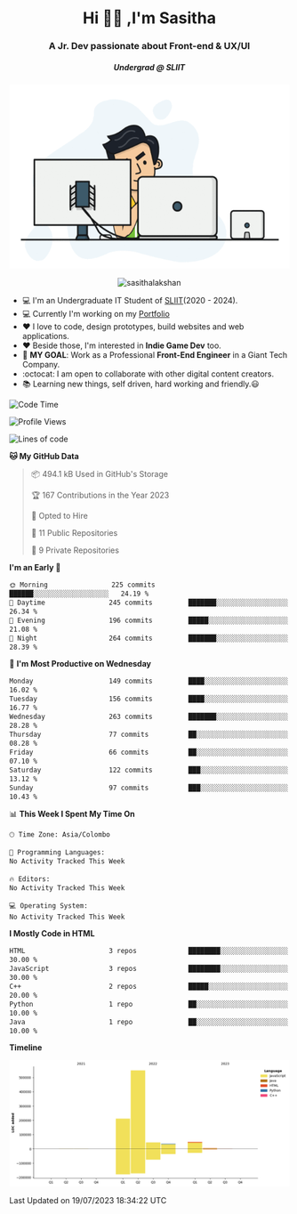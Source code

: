 
<h1 align="center">Hi 🙋‍♂️ ,I'm Sasitha</h1>
<h3 align="center">A Jr. Dev passionate about Front-end & UX/UI</h3>

<i><h5 align="center">Undergrad @ SLIIT</h5></i>

<p align="center">
  <img width="540" height="330" src="https://github.com/SasithaLakshan/SasithaLakshan/blob/main/dev.gif">
</p>
<p align="center"> <img src="https://komarev.com/ghpvc/?username=sasithalakshan&label=Profile%20views&color=0e75b6&style=flat" alt="sasithalakshan" /> </p>

- :computer: I'm an Undergraduate IT Student of [SLIIT](https://www.sliit.lk)(2020 - 2024).
- :computer: Currently I'm working on my <a href="https://SasithaLakshan.github.io" target="_blank">Portfolio</a>
- :heart: I love to code, design prototypes, build websites and web applications.
- :heart: Beside those, I'm interested in **Indie Game Dev** too.
- :electric_plug: **MY GOAL**: Work as a Professional **Front-End Engineer** in a Giant Tech Company.
- :octocat: I am open to collaborate with other digital content creators.
- :books: Learning new things, self driven, hard working and friendly.:smiley:
  
<!-- <h3 align="left">Tech Stack I'm Using</h3> -->

<!--START_SECTION:waka-->
![Code Time](http://img.shields.io/badge/Code%20Time-394%20hrs%2057%20mins-blue)

![Profile Views](http://img.shields.io/badge/Profile%20Views-0-blue)

![Lines of code](https://img.shields.io/badge/From%20Hello%20World%20I%27ve%20Written-894.6%20thousand%20lines%20of%20code-blue)

**🐱 My GitHub Data** 

> 📦 494.1 kB Used in GitHub's Storage 
 > 
> 🏆 167 Contributions in the Year 2023
 > 
> 💼 Opted to Hire
 > 
> 📜 11 Public Repositories 
 > 
> 🔑 9 Private Repositories 
 > 
**I'm an Early 🐤** 

```text
🌞 Morning                225 commits         ██████░░░░░░░░░░░░░░░░░░░   24.19 % 
🌆 Daytime                245 commits         ███████░░░░░░░░░░░░░░░░░░   26.34 % 
🌃 Evening                196 commits         █████░░░░░░░░░░░░░░░░░░░░   21.08 % 
🌙 Night                  264 commits         ███████░░░░░░░░░░░░░░░░░░   28.39 % 
```
📅 **I'm Most Productive on Wednesday** 

```text
Monday                   149 commits         ████░░░░░░░░░░░░░░░░░░░░░   16.02 % 
Tuesday                  156 commits         ████░░░░░░░░░░░░░░░░░░░░░   16.77 % 
Wednesday                263 commits         ███████░░░░░░░░░░░░░░░░░░   28.28 % 
Thursday                 77 commits          ██░░░░░░░░░░░░░░░░░░░░░░░   08.28 % 
Friday                   66 commits          ██░░░░░░░░░░░░░░░░░░░░░░░   07.10 % 
Saturday                 122 commits         ███░░░░░░░░░░░░░░░░░░░░░░   13.12 % 
Sunday                   97 commits          ███░░░░░░░░░░░░░░░░░░░░░░   10.43 % 
```


📊 **This Week I Spent My Time On** 

```text
🕑︎ Time Zone: Asia/Colombo

💬 Programming Languages: 
No Activity Tracked This Week

🔥 Editors: 
No Activity Tracked This Week

💻 Operating System: 
No Activity Tracked This Week
```

**I Mostly Code in HTML** 

```text
HTML                     3 repos             ████████░░░░░░░░░░░░░░░░░   30.00 % 
JavaScript               3 repos             ████████░░░░░░░░░░░░░░░░░   30.00 % 
C++                      2 repos             █████░░░░░░░░░░░░░░░░░░░░   20.00 % 
Python                   1 repo              ██░░░░░░░░░░░░░░░░░░░░░░░   10.00 % 
Java                     1 repo              ██░░░░░░░░░░░░░░░░░░░░░░░   10.00 % 
```



**Timeline**

![Lines of Code chart](https://raw.githubusercontent.com/SasithaLakshan/SasithaLakshan/main/assets/bar_graph.png)


 Last Updated on 19/07/2023 18:34:22 UTC
<!--END_SECTION:waka-->

